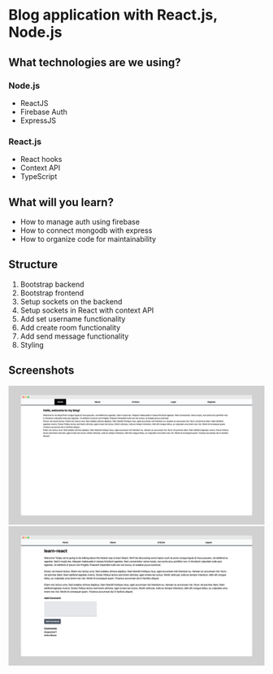 # Blog application with React.js, Node.js

## What technologies are we using?

### Node.js

- ReactJS
- Firebase Auth
- ExpressJS

### React.js

- React hooks
- Context API
- TypeScript

## What will you learn?

- How to manage auth using firebase
- How to connect mongodb with express
- How to organize code for maintainability

## Structure

1. Bootstrap backend
2. Bootstrap frontend
3. Setup sockets on the backend
4. Setup sockets in React with context API
5. Add set username functionality
6. Add create room functionality
7. Add send message functionality
8. Styling

## Screenshots

![](./s1.png)
![](./s2.png)
